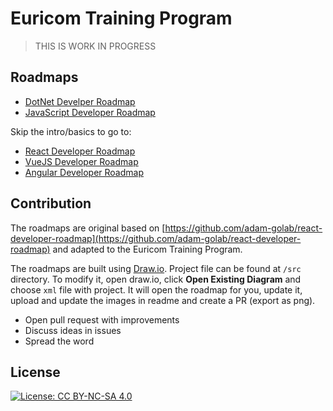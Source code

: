 # Euricom Training Program

> THIS IS WORK IN PROGRESS

## Roadmaps

- [DotNet Develper Roadmap](./dotnet/README.md)
- [JavaScript Developer Roadmap](./javascript/README.md)

Skip the intro/basics to go to:

- [React Developer Roadmap](./javascript/roadmaps/react-developer-roadmap.md)
- [VueJS Developer Roadmap](./javascript/roadmaps/vuejs-developer-roadmap.md)
- [Angular Developer Roadmap](./javascript/roadmaps/angular-developer-roadmap.md)

## Contribution

The roadmaps are original based on [https://github.com/adam-golab/react-developer-roadmap](https://github.com/adam-golab/react-developer-roadmap) and adapted to the Euricom Training Program.

The roadmaps are built using [Draw.io](https://www.draw.io/). Project file can be found at `/src` directory. To modify it, open draw.io, click **Open Existing Diagram** and choose `xml` file with project. It will open the roadmap for you, update it, upload and update the images in readme and create a PR (export as png).

- Open pull request with improvements
- Discuss ideas in issues
- Spread the word

## License

[![License: CC BY-NC-SA 4.0](https://img.shields.io/badge/License-CC%20BY--NC--SA%204.0-lightgrey.svg)](https://creativecommons.org/licenses/by-nc-sa/4.0/)

